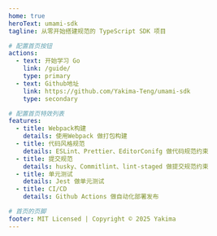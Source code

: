 ```yaml
---
home: true
heroText: umami-sdk
tagline: 从零开始搭建规范的 TypeScript SDK 项目

# 配置首页按钮
actions:
  - text: 开始学习 Go
    link: /guide/
    type: primary
  - text: Github地址
    link: https://github.com/Yakima-Teng/umami-sdk
    type: secondary

# 配置首页特效列表
features:
  - title: Webpack构建
    details: 使用Webpack 做打包构建
  - title: 代码风格规范
    details: ESLint、Prettier、EditorConifg 做代码规范约束
  - title: 提交规范
    details: husky、Commitlint、lint-staged 做提交规范约束
  - title: 单元测试
    details: Jest 做单元测试
  - title: CI/CD
    details: Github Actions 做自动化部署发布

# 首页的页脚
footer: MIT Licensed | Copyright © 2025 Yakima
---
```


<style type="scss">
.vp-hero {
  margin-top: 10vh;
}
.vp-hero-action-button:hover {
  color: darken(var(--vp-c-accent), 30%);
}
</style>
